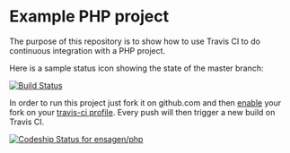 Example PHP project
===================

The purpose of this repository is to show how to use Travis CI to do continuous integration with a PHP project.

Here is a sample status icon showing the state of the master branch:

[![Build Status](https://travis-ci.org/ensagen/php.svg?branch=master)](https://travis-ci.org/ensagen/php)

In order to run this project just fork it on github.com and then [enable](http://about.travis-ci.org/docs/user/getting-started/)
your fork on your [travis-ci profile](http://travis-ci.org/profile). Every push will then trigger a new build on Travis CI.

[ ![Codeship Status for ensagen/php](https://app.codeship.com/projects/c9abc4c0-6049-0136-69d5-4275bf89af51/status?branch=master)](https://app.codeship.com/projects/296248)
